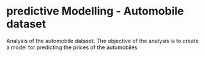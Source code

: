 # predictive Modelling - Automobile dataset

Analysis of the automobile dataset.
The objective of the analysis is to create a model for predicting the prices of the automobiles
